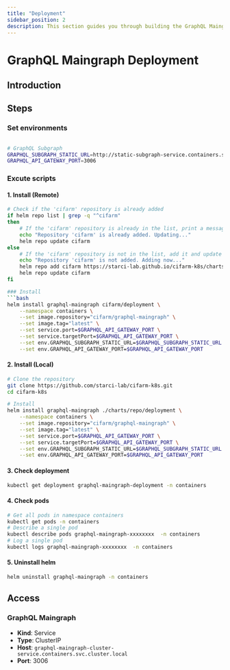 ```yaml
---
title: "Deployment"
sidebar_position: 2
description: This section guides you through building the GraphQL Maingraph in your Kubernetes environment using Helm.
---
```

# GraphQL Maingraph Deployment
## Introduction

## Steps
### Set environments
```bash

# GraphQL Subgraph
GRAPHQL_SUBGRAPH_STATIC_URL=http://static-subgraph-service.containers.svc.cluster.local:3007/graphql
GRAPHQL_API_GATEWAY_PORT=3006

```


### Excute scripts
#### 1. Install (Remote)
```bash
# Check if the 'cifarm' repository is already added
if helm repo list | grep -q "^cifarm" 
then
    # If the 'cifarm' repository is already in the list, print a message and update the repository
    echo "Repository 'cifarm' is already added. Updating..."
    helm repo update cifarm
else
    # If the 'cifarm' repository is not in the list, add it and update the repository
    echo "Repository 'cifarm' is not added. Adding now..."
    helm repo add cifarm https://starci-lab.github.io/cifarm-k8s/charts
    helm repo update cifarm
fi

### Install
```bash
helm install graphql-maingraph cifarm/deployment \
    --namespace containers \
    --set image.repository="cifarm/graphql-maingraph" \
    --set image.tag="latest" \
    --set service.port=$GRAPHQL_API_GATEWAY_PORT \
    --set service.targetPort=$GRAPHQL_API_GATEWAY_PORT \
    --set env.GRAPHQL_SUBGRAPH_STATIC_URL=$GRAPHQL_SUBGRAPH_STATIC_URL \
    --set env.GRAPHQL_API_GATEWAY_PORT=$GRAPHQL_API_GATEWAY_PORT

```

#### 2. Install (Local)
```bash
# Clone the repository
git clone https://github.com/starci-lab/cifarm-k8s.git
cd cifarm-k8s

# Install
helm install graphql-maingraph ./charts/repo/deployment \
    --namespace containers \
    --set image.repository="cifarm/graphql-maingraph" \
    --set image.tag="latest" \
    --set service.port=$GRAPHQL_API_GATEWAY_PORT \
    --set service.targetPort=$GRAPHQL_API_GATEWAY_PORT \
    --set env.GRAPHQL_SUBGRAPH_STATIC_URL=$GRAPHQL_SUBGRAPH_STATIC_URL \
    --set env.GRAPHQL_API_GATEWAY_PORT=$GRAPHQL_API_GATEWAY_PORT
```
#### 3. Check deployment
```bash
kubectl get deployment graphql-maingraph-deployment -n containers
```
#### 4. Check pods
```bash
# Get all pods in namespace containers
kubectl get pods -n containers
# Describe a single pod
kubectl describe pods graphql-maingraph-xxxxxxxx  -n containers
# Log a single pod
kubectl logs graphql-maingraph-xxxxxxxx  -n containers
```
#### 5. Uninstall helm
```bash
helm uninstall graphql-maingraph -n containers
```

## Access
### GraphQL Maingraph
- **Kind**: Service  
- **Type**: ClusterIP  
- **Host**: `graphql-maingraph-cluster-service.containers.svc.cluster.local`  
- **Port**: 3006
